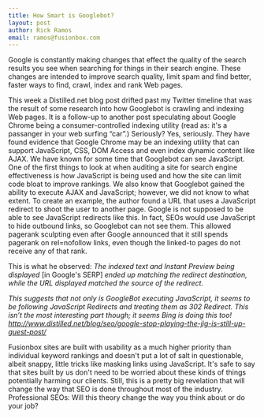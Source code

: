 ```yaml
---
title: How Smart is Googlebot?
layout: post
author: Rick Ramos
email: ramos@fusionbox.com
---
```


Google is constantly making changes that effect the quality of the search results you see when searching for things in their search engine. These changes are intended to improve search quality, limit spam and find better, faster ways to find, crawl, index and rank Web pages.

This week a Distilled.net blog post drifted past my Twitter timeline that was the result of some research into how Googlebot is crawling and indexing Web pages. It is a follow-up to another post speculating about Google Chrome being a consumer-controlled indexing utility (read as: it's a passanger in your web surfing “car”.) Seriously? Yes, seriously. They have found evidence that Google Chrome may be an indexing utility that can support JavaScript, CSS, DOM Access and even index dynamic content like AJAX.
We have known for some time that Googlebot can see JavaScript. One of the first things to look at when auditing a site for search engine effectiveness is how JavaScript is being used and how the site can limit code bloat to improve rankings. We also know that Googlebot gained the ability to execute AJAX and JavaScript; however, we did not know to what extent.
To create an example, the author found a URL that uses a JavaScript redirect to shoot the user to another page. Google is not supposed to be able to see JavaScript redirects like this. In fact, SEOs would use JavaScript to hide outbound links, so Googlebot can not see them. This allowed pagerank sculpting even after Google announced that it still spends pagerank on rel=nofollow links, even though the linked-to pages do not receive any of that rank. 

This is what he observed:
*The indexed text and Instant Preview being displayed* \[in Google's SERP\] *ended up matching the redirect destination, while the URL displayed matched the source of the redirect.*

*This suggests that not only is GoogleBot executing JavaScript, it seems to be following JavaScript Redirects and treating them as 302 Redirect. This isn’t the most interesting part though; it seems Bing is doing this too!*
*<http://www.distilled.net/blog/seo/google-stop-playing-the-jig-is-still-up-guest-post/>*

Fusionbox sites are built with usability as a much higher priority than individual keyword rankings and doesn't put a lot of salt in questionable, albeit snappy, little tricks like masking links using JavaScript. 
It's safe to say that sites built by us don't need to be worried about these kinds of things potentially harming our clients. Still, this is a pretty big revelation that will change the way that SEO is done throughout most of the industry.
Professional SEOs: Will this theory change the way you think about or do your job?
